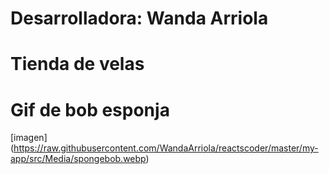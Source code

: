 # Desarrolladora: Wanda Arriola 

# Tienda de velas 

# Gif de bob esponja 
[imagen] (https://raw.githubusercontent.com/WandaArriola/reactscoder/master/my-app/src/Media/spongebob.webp)
